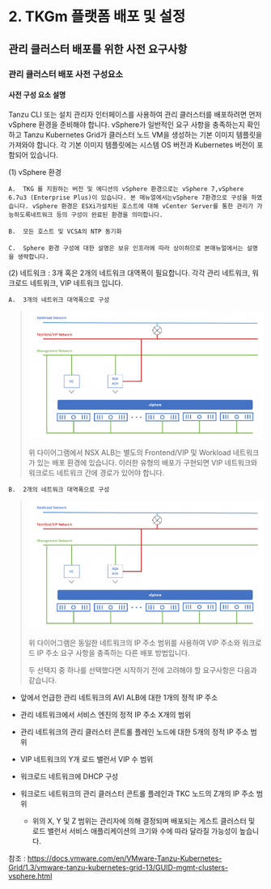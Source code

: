 # 2. TKGm 플랫폼 배포 및 설정

## 관리 클러스터 배포를 위한 사전 요구사항

### 관리 클러스터 배포 사전 구성요소

#### 사전 구성 요소 설명

Tanzu CLI 또는 설치 관리자 인터페이스를 사용하여 관리 클러스터를
배포하려면 먼저 vSphere 환경을 준비해야 합니다. vSphere가 일반적인 요구
사항을 충족하는지 확인하고 Tanzu Kubernetes Grid가 클러스터 노드 VM을
생성하는 기본 이미지 템플릿을 가져와야 합니다. 각 기본 이미지 템플릿에는
시스템 OS 버전과 Kubernetes 버전이 포함되어 있습니다.

(1) vSphere 환경

    A.  TKG 를 지원하는 버전 및 에디션의 vSphere 환경으로는 vSphere 7,vSphere 6.7u3 (Enterprise Plus)이 있습니다. 본 매뉴얼에서는vSphere 7환경으로 구성을 하였습니다. vSphere 환경은 ESXi가설치된 호스트에 대해 vCenter Server를 통한 관리가 가능하도록네트워크 등의 구성이 완료된 환경을 의미합니다.

    B.  모든 호스트 및 VCSA의 NTP 동기화

    C.  Sphere 환경 구성에 대한 설명은 보유 인프라에 따라 상이하므로 본매뉴얼에서는 설명을 생략합니다.

(2) 네트워크 : 3개 혹은 2개의 네트워크 대역폭이 필요합니다. 각각 관리
    네트워크, 워크로드 네트워크, VIP 네트워크 입니다.

    A.  3개의 네트위크 대역폭으로 구성

> ![](images/pre-requirements1.png)
>
> 위 다이어그램에서 NSX ALB는 별도의 Frontend/VIP 및 Workload 네트워크가
> 있는 배포 환경에 있습니다. 이러한 유형의 배포가 구현되면 VIP
> 네트워크와 워크로드 네트워크 간에 경로가 있어야 합니다.

    B.  2개의 네트워크 대역폭으로 구성

> ![](images/pre-requirements1.png)
>
> 위 다이어그램은 동일한 네트워크의 IP 주소 범위를 사용하여 VIP 주소와
> 워크로드 IP 주소 요구 사항을 충족하는 다른 배포 방법입니다.
>
> 두 선택지 중 하나를 선택했다면 시작하기 전에 고려해야 할 요구사항은
> 다음과 같습니다.

-   앞에서 언급한 관리 네트워크의 AVI ALB에 대한 1개의 정적 IP 주소

-   관리 네트워크에서 서비스 엔진의 정적 IP 주소 X개의 범위

-   관리 네트워크의 관리 클러스터 콘트롤 플레인 노드에 대한 5개의 정적
    IP 주소 범위

-   VIP 네트워크의 Y개 로드 밸런서 VIP 수 범위

-   워크로드 네트워크에 DHCP 구성

-   워크로드 네트워크의 관리 클러스터 콘트롤 플레인과 TKC 노드의 Z개의
    IP 주소 범위

    -   위의 X, Y 및 Z 범위는 관리자에 의해 결정되며 배포되는 게스트
        클러스터 및 로드 밸런서 서비스 애플리케이션의 크기와 수에 따라
        달라질 가능성이 높습니다.

참조 :
<https://docs.vmware.com/en/VMware-Tanzu-Kubernetes-Grid/1.3/vmware-tanzu-kubernetes-grid-13/GUID-mgmt-clusters-vsphere.html>
